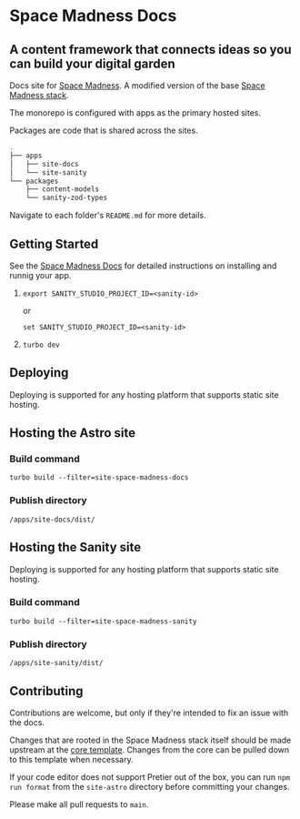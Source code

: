 # Space Madness Docs

## A content framework that connects ideas so you can build your digital garden

Docs site for [Space Madness](https://spacemadness.dev/). A modified version of the base [Space Madness stack](https://github.com/JumboLove/space-madness).

The monorepo is configured with apps as the primary hosted sites.

Packages are code that is shared across the sites.

```bash
.
├── apps
│   ├── site-docs
│   └── site-sanity
└── packages
    ├── content-models
    └── sanity-zod-types
```

Navigate to each folder's `README.md` for more details.

## Getting Started

See the [Space Madness Docs](https://spacemadness.dev/docs/) for detailed instructions on installing and runnig your app.

1. `export SANITY_STUDIO_PROJECT_ID=<sanity-id>`

   or

   `set SANITY_STUDIO_PROJECT_ID=<sanity-id>`

1. `turbo dev`

## Deploying

Deploying is supported for any hosting platform that supports static site hosting.

## Hosting the Astro site

### Build command

`turbo build --filter=site-space-madness-docs`

### Publish directory

`/apps/site-docs/dist/`

## Hosting the Sanity site

Deploying is supported for any hosting platform that supports static site hosting.

### Build command

`turbo build --filter=site-space-madness-sanity`

### Publish directory

`/apps/site-sanity/dist/`

## Contributing

Contributions are welcome, but only if they're intended to fix an issue with the docs.

Changes that are rooted in the Space Madness stack itself should be made upstream at the [core template](https://github.com/JumboLove/space-madness). Changes from the core can be pulled down to this template when necessary.

If your code editor does not support Pretier out of the box, you can run `npm run format` from the `site-astro` directory before committing your changes.

Please make all pull requests to `main`.
